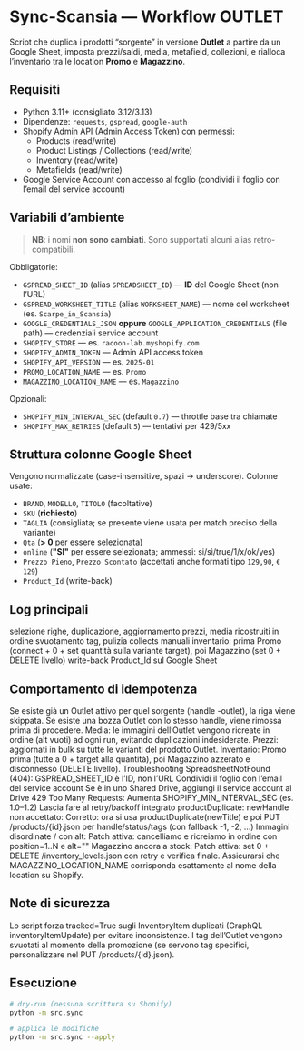 # Sync-Scansia — Workflow OUTLET

Script che duplica i prodotti “sorgente” in versione **Outlet** a partire da un Google Sheet, imposta prezzi/saldi, media, metafield, collezioni, e rialloca l’inventario tra le location **Promo** e **Magazzino**.

## Requisiti

- Python 3.11+ (consigliato 3.12/3.13)
- Dipendenze: `requests`, `gspread`, `google-auth`
- Shopify Admin API (Admin Access Token) con permessi:
  - Products (read/write)
  - Product Listings / Collections (read/write)
  - Inventory (read/write)
  - Metafields (read/write)
- Google Service Account con accesso al foglio (condividi il foglio con l’email del service account)

## Variabili d’ambiente

> **NB**: i nomi **non sono cambiati**. Sono supportati alcuni alias retro-compatibili.

Obbligatorie:
- `GSPREAD_SHEET_ID` (alias `SPREADSHEET_ID`) — **ID** del Google Sheet (non l’URL)
- `GSPREAD_WORKSHEET_TITLE` (alias `WORKSHEET_NAME`) — nome del worksheet (es. `Scarpe_in_Scansia`)
- `GOOGLE_CREDENTIALS_JSON` **oppure** `GOOGLE_APPLICATION_CREDENTIALS` (file path) — credenziali service account
- `SHOPIFY_STORE` — es. `racoon-lab.myshopify.com`
- `SHOPIFY_ADMIN_TOKEN` — Admin API access token
- `SHOPIFY_API_VERSION` — es. `2025-01`
- `PROMO_LOCATION_NAME` — es. `Promo`
- `MAGAZZINO_LOCATION_NAME` — es. `Magazzino`

Opzionali:
- `SHOPIFY_MIN_INTERVAL_SEC` (default `0.7`) — throttle base tra chiamate
- `SHOPIFY_MAX_RETRIES` (default `5`) — tentativi per 429/5xx

## Struttura colonne Google Sheet

Vengono normalizzate (case-insensitive, spazi → underscore). Colonne usate:
- `BRAND`, `MODELLO`, `TITOLO` (facoltative)
- `SKU` (**richiesto**)
- `TAGLIA` (consigliata; se presente viene usata per match preciso della variante)
- `Qta` (**> 0** per essere selezionata)
- `online` (**"SI"** per essere selezionata; ammessi: si/sì/true/1/x/ok/yes)
- `Prezzo Pieno`, `Prezzo Scontato` (accettati anche formati tipo `129,90`, `€ 129`)
- `Product_Id` (write-back)

## Log principali

selezione righe, duplicazione, aggiornamento prezzi, media ricostruiti in ordine
svuotamento tag, pulizia collects manuali
inventario: prima Promo (connect + 0 + set quantità sulla variante target), poi Magazzino (set 0 + DELETE livello)
write-back Product_Id sul Google Sheet

## Comportamento di idempotenza

Se esiste già un Outlet attivo per quel sorgente (handle <handle>-outlet), la riga viene skippata.
Se esiste una bozza Outlet con lo stesso handle, viene rimossa prima di procedere.
Media: le immagini dell’Outlet vengono ricreate in ordine (alt vuoti) ad ogni run, evitando duplicazioni indesiderate.
Prezzi: aggiornati in bulk su tutte le varianti del prodotto Outlet.
Inventario: Promo prima (tutte a 0 + target alla quantità), poi Magazzino azzerato e disconnesso (DELETE livello).
Troubleshooting
SpreadsheetNotFound (404):
GSPREAD_SHEET_ID è l’ID, non l’URL
Condividi il foglio con l’email del service account
Se è in uno Shared Drive, aggiungi il service account al Drive
429 Too Many Requests:
Aumenta SHOPIFY_MIN_INTERVAL_SEC (es. 1.0–1.2)
Lascia fare al retry/backoff integrato
productDuplicate: newHandle non accettato:
Corretto: ora si usa productDuplicate(newTitle) e poi PUT /products/{id}.json per handle/status/tags (con fallback -1, -2, …)
Immagini disordinate / con alt:
Patch attiva: cancelliamo e ricreiamo in ordine con position=1..N e alt=""
Magazzino ancora a stock:
Patch attiva: set 0 + DELETE /inventory_levels.json con retry e verifica finale.
Assicurarsi che MAGAZZINO_LOCATION_NAME corrisponda esattamente al nome della location su Shopify.

## Note di sicurezza

Lo script forza tracked=True sugli InventoryItem duplicati (GraphQL inventoryItemUpdate) per evitare inconsistenze.
I tag dell’Outlet vengono svuotati al momento della promozione (se servono tag specifici, personalizzare nel PUT /products/{id}.json).

## Esecuzione

```bash
# dry-run (nessuna scrittura su Shopify)
python -m src.sync

# applica le modifiche
python -m src.sync --apply
